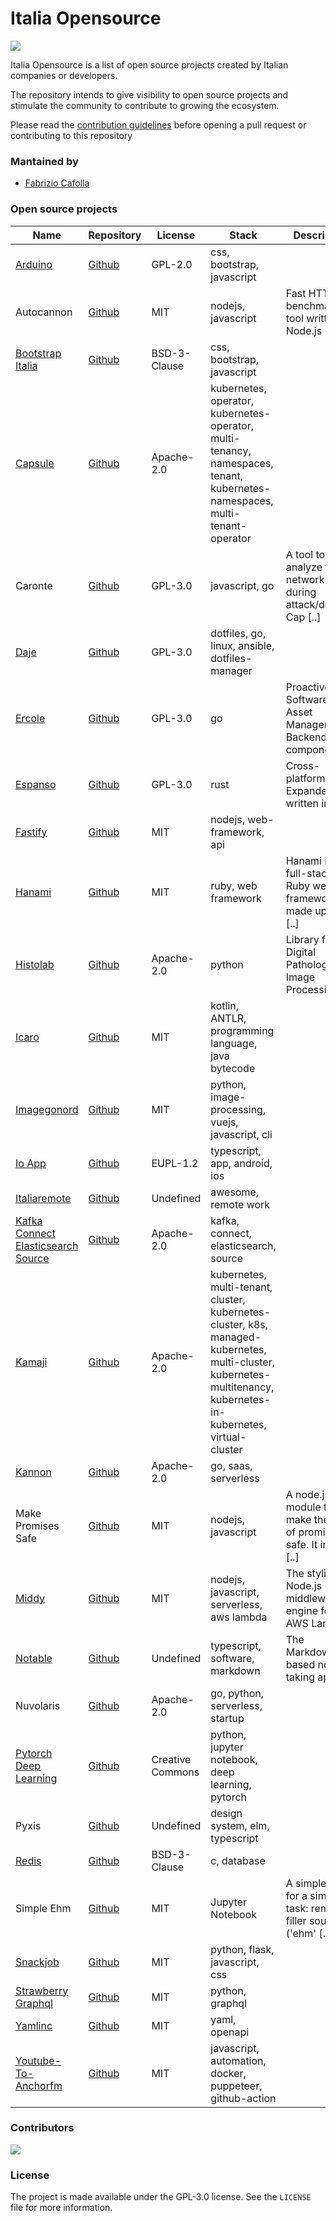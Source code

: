 # Italia Opensource

<img src='https://img.shields.io/badge/projects-30-green'>

Italia Opensource is a list of open source projects created by Italian companies or developers.

The repository intends to give visibility to open source projects and stimulate the community to contribute to growing the ecosystem.

Please read the [contribution guidelines](https://github.com/italia-opensource/awesome-italia-opensource/blob/main/CONTRIBUTING.md) before opening a pull request or contributing to this repository

### Mantained by

- [Fabrizio Cafolla](https://github.com/FabrizioCafolla)

### Open source projects

| Name                                                                                                               | Repository                                                                   | License          | Stack                                                                                                                                                             | Description                                                       |
| ------------------------------------------------------------------------------------------------------------------ | ---------------------------------------------------------------------------- | ---------------- | ----------------------------------------------------------------------------------------------------------------------------------------------------------------- | ----------------------------------------------------------------- |
| [Arduino](https://www.arduino.cc/en/software/)                                                                     | [Github](https://github.com/arduino/Arduino)                                 | GPL-2.0          | css, bootstrap, javascript                                                                                                                                        |                                                                   |
| Autocannon                                                                                                         | [Github](https://github.com/mcollina/autocannon)                             | MIT              | nodejs, javascript                                                                                                                                                | Fast HTTP/1.1 benchmarking tool written in Node.js                |
| [Bootstrap Italia](https://developers.italia.it)                                                                   | [Github](https://github.com/italia/bootstrap-italia)                         | BSD-3-Clause     | css, bootstrap, javascript                                                                                                                                        |                                                                   |
| [Capsule](https://clastix.io/capsule)                                                                              | [Github](https://github.com/clastix/capsule)                                 | Apache-2.0       | kubernetes, operator, kubernetes-operator, multi-tenancy, namespaces, tenant, kubernetes-namespaces, multi-tenant-operator                                        |                                                                   |
| Caronte                                                                                                            | [Github](https://github.com/eciavatta/caronte)                               | GPL-3.0          | javascript, go                                                                                                                                                    | A tool to analyze the network flow during attack/defence Cap [..] |
| [Daje](https://github.com/Schrodinger-Hat/daje)                                                                    | [Github](https://github.com/Schrodinger-Hat/daje)                            | GPL-3.0          | dotfiles, go, linux, ansible, dotfiles-manager                                                                                                                    |                                                                   |
| [Ercole](https://ercole.io/)                                                                                       | [Github](https://github.com/ercole-io/ercole)                                | GPL-3.0          | go                                                                                                                                                                | Proactive Software Asset Management. Backend component            |
| [Espanso](https://espanso.org/)                                                                                    | [Github](https://github.com/espanso/espanso)                                 | GPL-3.0          | rust                                                                                                                                                              | Cross-platform Text Expander written in Rust                      |
| [Fastify](https://www.fastify.io/)                                                                                 | [Github](https://github.com/fastify/fastify)                                 | MIT              | nodejs, web-framework, api                                                                                                                                        |                                                                   |
| [Hanami](http://hanamirb.org/)                                                                                     | [Github](https://github.com/hanami/hanami)                                   | MIT              | ruby, web framework                                                                                                                                               | Hanami is a full-stack Ruby web framework. It's made up of s [..] |
| [Histolab](http://histolab.readthedocs.io/)                                                                        | [Github](https://github.com/histolab/histolab)                               | Apache-2.0       | python                                                                                                                                                            | Library for Digital Pathology Image Processing                    |
| [Icaro](https://github.com/LGala/Icaro)                                                                            | [Github](https://github.com/LGala/Icaro)                                     | MIT              | kotlin, ANTLR, programming language, java bytecode                                                                                                                |                                                                   |
| [Imagegonord](https://ign.schrodinger-hat.it/)                                                                     | [Github](https://github.com/Schrodinger-Hat/ImageGoNord)                     | MIT              | python, image-processing, vuejs, javascript, cli                                                                                                                  |                                                                   |
| [Io App](https://io.italia.it)                                                                                     | [Github](https://github.com/pagopa/io-app)                                   | EUPL-1.2         | typescript, app, android, ios                                                                                                                                     |                                                                   |
| [Italiaremote](https://italiaremote.com/companies)                                                                 | [Github](https://github.com/italiaremote/awesome-italia-remote)              | Undefined        | awesome, remote work                                                                                                                                              |                                                                   |
| [Kafka Connect Elasticsearch Source](https://www.confluent.io/hub/dariobalinzo/kafka-connect-elasticsearch-source) | [Github](https://github.com/DarioBalinzo/kafka-connect-elasticsearch-source) | Apache-2.0       | kafka, connect, elasticsearch, source                                                                                                                             |                                                                   |
| [Kamaji](https://clastix.io/kamaji)                                                                                | [Github](https://github.com/clastix/kamaji)                                  | Apache-2.0       | kubernetes, multi-tenant, cluster, kubernetes-cluster, k8s, managed-kubernetes, multi-cluster, kubernetes-multitenancy, kubernetes-in-kubernetes, virtual-cluster |                                                                   |
| [Kannon](https://www.kannon.email/)                                                                                | [Github](https://github.com/Schrodinger-Hat/kannon)                          | Apache-2.0       | go, saas, serverless                                                                                                                                              |                                                                   |
| Make Promises Safe                                                                                                 | [Github](https://github.com/mcollina/make-promises-safe)                     | MIT              | nodejs, javascript                                                                                                                                                | A node.js module to make the use of promises safe. It implem [..] |
| [Middy](https://middy.js.org)                                                                                      | [Github](https://github.com/middyjs/middy)                                   | MIT              | nodejs, javascript, serverless, aws lambda                                                                                                                        | The stylish Node.js middleware engine for AWS Lambda              |
| [Notable](https://notable.app/)                                                                                    | [Github](https://github.com/notable/notable)                                 | Undefined        | typescript, software, markdown                                                                                                                                    | The Markdown-based note-taking app                                |
| Nuvolaris                                                                                                          | [Github](https://github.com/nuvolaris/nuvolaris)                             | Apache-2.0       | go, python, serverless, startup                                                                                                                                   |                                                                   |
| [Pytorch Deep Learning](https://atcold.github.io/pytorch-Deep-Learning/)                                           | [Github](https://github.com/Atcold/pytorch-Deep-Learning)                    | Creative Commons | python, jupyter notebook, deep learning, pytorch                                                                                                                  |                                                                   |
| Pyxis                                                                                                              | [Github](https://github.com/primait/pyxis)                                   | Undefined        | design system, elm, typescript                                                                                                                                    |                                                                   |
| [Redis](https://redis.io)                                                                                          | [Github](https://github.com/redis/redis)                                     | BSD-3-Clause     | c, database                                                                                                                                                       |                                                                   |
| Simple Ehm                                                                                                         | [Github](https://github.com/morrolinux/simple-ehm)                           | MIT              | Jupyter Notebook                                                                                                                                                  | A simple tool for a simple task: remove filler sounds ('ehm' [..] |
| [Snackjob](https://jobs.schrodinger-hat.it/)                                                                       | [Github](https://github.com/Schrodinger-Hat/snackjob)                        | MIT              | python, flask, javascript, css                                                                                                                                    |                                                                   |
| [Strawberry Graphql](https://strawberry.rocks)                                                                     | [Github](https://github.com/strawberry-graphql/strawberry)                   | MIT              | python, graphql                                                                                                                                                   |                                                                   |
| [Yamlinc](https://www.javanile.org)                                                                                | [Github](https://www.github.com/javanile/yamlinc)                            | MIT              | yaml, openapi                                                                                                                                                     |                                                                   |
| [Youtube-To-Anchorfm](https://github.com/Schrodinger-Hat/youtube-to-anchorfm)                                      | [Github](https://github.com/Schrodinger-Hat/youtube-to-anchorfm)             | MIT              | javascript, automation, docker, puppeteer, github-action                                                                                                          |                                                                   |

### Contributors

<a href="https://github.com/italia-opensource/awesome-italia-opensource/graphs/contributors"> <img src="https://contrib.rocks/image?repo=italia-opensource/awesome-italia-opensource" /> </a>

### License

The project is made available under the GPL-3.0 license. See the `LICENSE` file for more information.